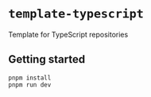# `template-typescript`

Template for TypeScript repositories

## Getting started

```console
pnpm install
pnpm run dev
```
